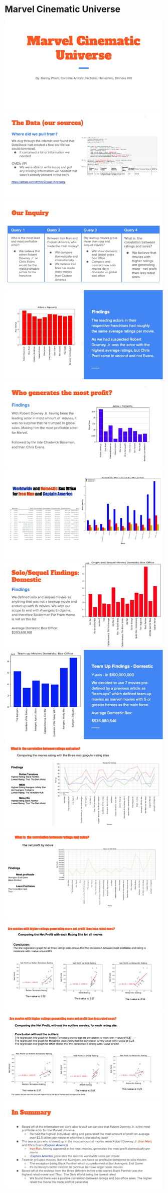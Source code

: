 # Marvel Cinematic Universe


<img src="https://github.com/dmhitt/Group1-Avengers/blob/main/Resources%20/Marvel-Presentation/Slide1.jpeg">
<img src="https://github.com/dmhitt/Group1-Avengers/blob/main/Resources%20/Marvel-Presentation/Slide5.jpeg">
<img src="https://github.com/dmhitt/Group1-Avengers/blob/main/Resources%20/Marvel-Presentation/Slide3.jpeg">
<img src="https://github.com/dmhitt/Group1-Avengers/blob/main/Resources%20/Marvel-Presentation/Slide6.jpeg">
<img src="https://github.com/dmhitt/Group1-Avengers/blob/main/Resources%20/Marvel-Presentation/Slide7.jpeg">
<img src="https://github.com/dmhitt/Group1-Avengers/blob/main/Resources%20/Marvel-Presentation/Slide8.jpeg">
<img src="https://github.com/dmhitt/Group1-Avengers/blob/main/Resources%20/Marvel-Presentation/Slide12.jpeg">
<img src="https://github.com/dmhitt/Group1-Avengers/blob/main/Resources%20/Marvel-Presentation/Slide14.jpeg">
<img src="https://github.com/dmhitt/Group1-Avengers/blob/main/Resources%20/Marvel-Presentation/Slide17.jpeg">
<img src="https://github.com/dmhitt/Group1-Avengers/blob/main/Resources%20/Marvel-Presentation/Slide18.jpeg">
<img
<img src="https://github.com/dmhitt/Group1-Avengers/blob/main/Resources%20/Marvel-Presentation/Slide19.jpeg">
<img src="https://github.com/dmhitt/Group1-Avengers/blob/main/Resources%20/Marvel-Presentation/Slide20.jpeg">
<img src="https://github.com/dmhitt/Group1-Avengers/blob/main/Resources%20/Marvel-Presentation/Slide21.jpeg">


